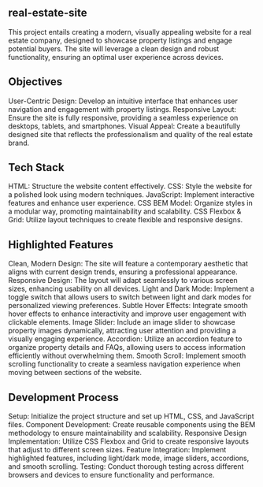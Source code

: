 ## real-estate-site
This project entails creating a modern, visually appealing website for a real estate company, designed to showcase property listings and engage potential buyers. The site will leverage a clean design and robust functionality, ensuring an optimal user experience across devices.

## Objectives
User-Centric Design: Develop an intuitive interface that enhances user navigation and engagement with property listings.
Responsive Layout: Ensure the site is fully responsive, providing a seamless experience on desktops, tablets, and smartphones.
Visual Appeal: Create a beautifully designed site that reflects the professionalism and quality of the real estate brand.

## Tech Stack
HTML: Structure the website content effectively.
CSS: Style the website for a polished look using modern techniques.
JavaScript: Implement interactive features and enhance user experience.
CSS BEM Model: Organize styles in a modular way, promoting maintainability and scalability.
CSS Flexbox & Grid: Utilize layout techniques to create flexible and responsive designs.

## Highlighted Features
Clean, Modern Design: The site will feature a contemporary aesthetic that aligns with current design trends, ensuring a professional appearance.
Responsive Design: The layout will adapt seamlessly to various screen sizes, enhancing usability on all devices.
Light and Dark Mode: Implement a toggle switch that allows users to switch between light and dark modes for personalized viewing preferences.
Subtle Hover Effects: Integrate smooth hover effects to enhance interactivity and improve user engagement with clickable elements.
Image Slider: Include an image slider to showcase property images dynamically, attracting user attention and providing a visually engaging experience.
Accordion: Utilize an accordion feature to organize property details and FAQs, allowing users to access information efficiently without overwhelming them.
Smooth Scroll: Implement smooth scrolling functionality to create a seamless navigation experience when moving between sections of the website.

## Development Process
Setup: Initialize the project structure and set up HTML, CSS, and JavaScript files.
Component Development: Create reusable components using the BEM methodology to ensure maintainability and scalability.
Responsive Design Implementation: Utilize CSS Flexbox and Grid to create responsive layouts that adjust to different screen sizes.
Feature Integration: Implement highlighted features, including light/dark mode, image sliders, accordions, and smooth scrolling.
Testing: Conduct thorough testing across different browsers and devices to ensure functionality and performance.


